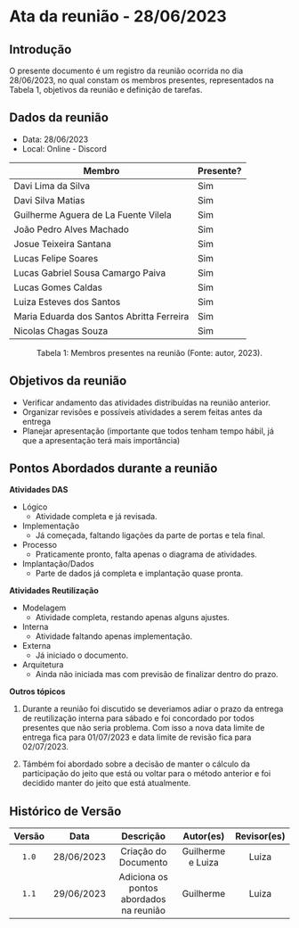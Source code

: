 # Ata da reunião - 28/06/2023

## Introdução

O presente documento é um registro da reunião ocorrida no dia 28/06/2023, no qual constam os membros presentes,
representados na Tabela 1, objetivos da reunião e definição de tarefas.

## Dados da reunião

- Data: 28/06/2023
- Local: Online - Discord

| Membro                                    | Presente? |
|-------------------------------------------|-----------|
| Davi Lima da Silva                        | Sim  |
| Davi Silva Matias                         | Sim  |
| Guilherme Aguera de La Fuente Vilela      | Sim  |
| João Pedro Alves Machado                  | Sim  |
| Josue Teixeira Santana                    | Sim  |
| Lucas Felipe Soares                       | Sim  |
| Lucas Gabriel Sousa Camargo Paiva         | Sim  |
| Lucas Gomes Caldas                        | Sim  |
| Luiza Esteves dos Santos                  | Sim  |
| Maria Eduarda dos Santos Abritta Ferreira | Sim  |
| Nicolas Chagas Souza                      | Sim  |

<div style="text-align: center">
<p> Tabela 1: Membros presentes na reunião (Fonte: autor, 2023). </p>
</div>

## Objetivos da reunião

- Verificar andamento das atividades distribuídas na reunião anterior.
- Organizar revisões e possíveis atividades a serem feitas antes da entrega
- Planejar apresentação (importante que todos tenham tempo hábil, já que a apresentação terá mais importância)

## Pontos Abordados durante a reunião

**Atividades DAS**

- Lógico
  - Atividade completa e já revisada.
- Implementação
  - Já começada, faltando ligações da parte de portas e tela final.
- Processo
  - Praticamente pronto, falta apenas o diagrama de atividades.
- Implantação/Dados
  - Parte de dados já completa e implantação quase pronta.

**Atividades Reutilização**

- Modelagem
  - Atividade completa, restando apenas alguns ajustes.
- Interna
  - Atividade faltando apenas implementação.
- Externa
  - Já iniciado o documento.
- Arquitetura
  - Ainda não iniciada mas com previsão de finalizar dentro do prazo.

**Outros tópicos**

1. Durante a reunião foi discutido se deveriamos adiar o prazo da entrega de reutilização interna para sábado e foi concordado por todos presentes que não seria problema. Com isso a nova data limite de entrega fica para 01/07/2023 e data limite de revisão fica para 02/07/2023.

2. Támbém foi abordado sobre a decisão de manter o cálculo da participação do jeito que está ou voltar para o método anterior e foi decidido manter do jeito que está atualmente.

## Histórico de Versão

| Versão |    Data    |  Descrição                               |      Autor(es)    | Revisor(es) |
| :----: | :--------: | :--------------------------------------: | :---------------: | :---------: |
| `1.0`  | 28/06/2023 | Criação do Documento                     | Guilherme e Luiza | Luiza       |
| `1.1`  | 29/06/2023 | Adiciona os pontos abordados na reunião  | Guilherme         | Luiza       |
